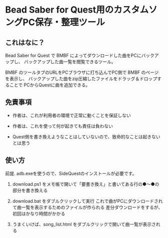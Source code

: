 Bead Saber for Quest用のカスタムソングPC保存・整理ツール
============================================================

これはなに？
------------------------------

Bead Saber for Quest で BMBF によってダウンロードした曲をPCにバックアップし、
バックアップした曲一覧を閲覧できるツール。

BMBF のツールタブのURLをPCブラウザに打ち込んでPC側で BMBF のページを表示し、
バックアップした曲をzip圧縮したファイルをドラッグ＆ドロップすることで
PCからQuestに曲を追加できる。


免責事項
------------------------------

- 作者は、これが利用者の環境で正常に動くことを保証しない

- 作者は、これを使って何が起きても責任は負わない

- Quest側を書き換えようなことはしていないので、致命的なことは起きないとは思う


使い方
------------------------------

前提. adb.exeを使うので、SideQuestのインストールが必要です。

1. download.ps1 をメモ帳で開いて「要書き換え」と書いてある行の●～●の部分を書き換える

2. download.bat をダブルクリックして実行
   これで曲がPCにダウンロードされて曲一覧を表示するためのファイルが作られる
   差分ダウンロードをするが、初回はかなり時間がかかる

3. うまくいけば、song_list.html をダブルクリックで開いて曲一覧が表示される



